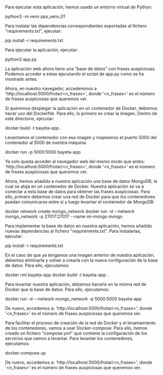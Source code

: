 Para ejecutar esta aplicación, hemos usado un entorno virtual de Python:

python3 -m venv pps_venv_01

Para instalar las dependencias correspondientes exportadas al fichero "requirements.txt", ejecutar:

pip install -r requirements.txt

Para ejecutar la aplicación, ejecutar:

python3 app.py

La aplicación web ahora tiene una "base de datos" con frases auspiciosas. Podemos acceder a estas ejecutando el script de app.py como se ha mostrado antes. 

Ahora, en nuestro navegador, accederemos a 'http://localhost:5000/frotar/<n_frases>', donde '<n_frases>' es el número de frases auspiciosas que queremos ver.

Si queremos desplegar la aplicación en un contenedor de Docker, debemos hacer uso del Dockerfile. Para ello, lo primero es crear la imagen. Dentro de este directorio, ejecutar:

docker build -t bayeta-app .

Levantamos el contenedor con esa imagen y mapeamos el puerto 5000 del contenedor al 5000 de nuestra máquina:

docker run -p 5000:5000 bayeta-app

Ya solo queda acceder al navegador web del mismo modo que antes: 'http://localhost:5000/frotar/<n_frases>', donde '<n_frases>' es el número de frases auspiciosas que queremos ver.

Ahora, hemos añadido a nuestra aplicación una base de datos MongoDB, la cual se aloja en un contenedor de Docker. Nuestra aplicación se va a conectar a esta base de datos para obtener las frases auspiciosas. Para ello, primero debemos crear una red de Docker para que los contenedores puedan comunicarse entre sí y luego levantar el contenedor de MongoDB:

docker network create mongo_network
docker run -d --network mongo_network -p 27017:27017 --name mi-mongo mongo

Para implementar la base de datos en nuestra aplicación, hemos añadido nuevas dependencias al fichero "requirements.txt". Para instalarlas, ejecutar:

pip install -r requirements.txt

En el caso de que ya tengamos una imagen anterior de nuestra aplicación, debemos eliminarla y volver a crearla con la nueva configuración de la base de datos. Para ello, ejecutamos:

docker rmi bayeta-app
docker build -t bayeta-app .

Para levantar nuestra aplicación, debemos hacerlo en la misma red de Docker que la base de datos. Para ello, ejecutamos:

docker run -d --network mongo_network -p 5000:5000 bayeta-app

De nuevo, accedemos a: 'http://localhost:5000/frotar/<n_frases>', donde '<n_frases>' es el número de frases auspiciosas que queremos ver.

Para facilitar el proceso de creación de la red de Docker y el levantamiento de los contenedores, vamos a usar Docker-compose. Para ello, hemos creado un fichero "compose.yml" que contiene la configuración de los servicios que vamos a levantar. Para levantar los contenedores, ejecutamos:

docker-compose up

De nuevo, accedemos a: 'http://localhost:5000/frotar/<n_frases>', donde '<n_frases>' es el número de frases auspiciosas que queremos ver.
